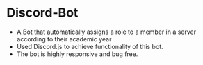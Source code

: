 # Discord-Bot
- A Bot that automatically assigns a role to a member in a server according to their academic year
- Used Discord.js to achieve functionality of this bot.
- The bot is highly responsive and bug free.
